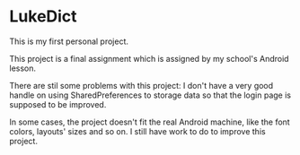 # LukeDict
This is my first personal project.

This project is a final assignment which is assigned by my school's Android lesson.

There are stil some problems with this project: I don't have a very good handle on using SharedPreferences to storage data so that the login page is supposed to be improved.

In some cases, the project doesn't fit the real Android machine, like the font colors, layouts' sizes and so on. I still have work to do to improve this project.

